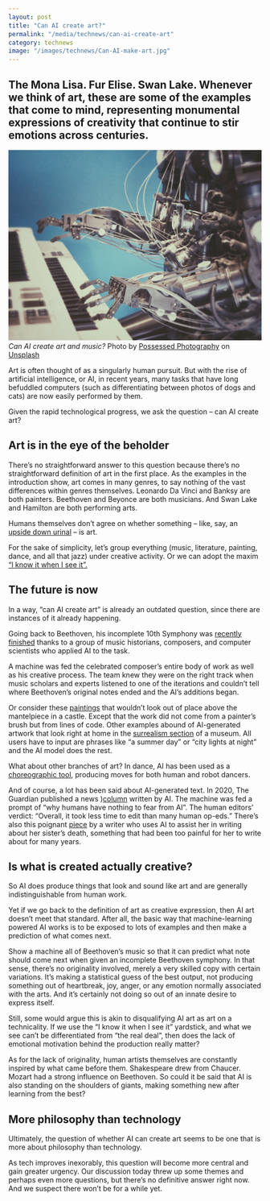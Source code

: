 ```yaml
---
layout: post
title: "Can AI create art?"
permalink: "/media/technews/can-ai-create-art"
category: technews
image: "/images/technews/Can-AI-make-art.jpg"
---
```

The Mona Lisa. Fur Elise. Swan Lake. Whenever we think of art, these are some of the examples that come to mind, representing monumental expressions of creativity that continue to stir emotions across centuries. 
---

![Can AI Create music?](/images/technews/Can-AI-make-art.jpg)
*Can AI create art and music?* Photo by <a href="https://unsplash.com/@possessedphotography?utm_source=unsplash&utm_medium=referral&utm_content=creditCopyText">Possessed Photography</a> on <a href="https://unsplash.com/s/photos/robot-art?utm_source=unsplash&utm_medium=referral&utm_content=creditCopyText">Unsplash</a>
  


Art is often thought of as a singularly human pursuit. But with the rise of artificial intelligence, or AI, in recent years, many tasks that have long befuddled computers (such as differentiating between photos of dogs and cats) are now easily performed by them. 

Given the rapid technological progress, we ask the question – can AI create art? 

## Art is in the eye of the beholder

There’s no straightforward answer to this question because there’s no straightforward definition of art in the first place. As the examples in the introduction show, art comes in many genres, to say nothing of the vast differences within genres themselves. Leonardo Da Vinci and Banksy are both painters. Beethoven and Beyonce are both musicians. And Swan Lake and Hamilton are both performing arts. 

Humans themselves don’t agree on whether something – like, say, an [upside down urinal](https://www.artsy.net/article/artsy-editorial-duchamps-urinal-changed-art-forever) –  is art. 

For the sake of simplicity, let’s group everything (music, literature, painting, dance, and all that jazz) under creative activity. Or we can adopt the maxim [“l know it when I see it”.](https://en.wikipedia.org/wiki/I_know_it_when_I_see_it)

## The future is now

In a way, “can AI create art” is already an outdated question, since there are instances of it already happening. 

Going back to Beethoven, his incomplete 10th Symphony was [recently finished](https://www.smithsonianmag.com/innovation/how-artificial-intelligence-completed-beethovens-unfinished-10th-symphony-180978753/) thanks to a group of music historians, composers, and computer scientists who applied AI to the task.  

A machine was fed the celebrated composer’s entire body of work as well as his creative process. The team knew they were on the right track when music scholars and experts listened to one of the iterations and couldn’t tell where Beethoven’s original notes ended and the AI’s additions began. 

Or consider these [paintings](https://twitter.com/advadnoun/status/1413191492818989059?ref_src=twsrc%5Etfw%7Ctwcamp%5Etweetembed%7Ctwterm%5E1413191492818989059%7Ctwgr%5E%7Ctwcon%5Es1_&ref_url=https%3A%2F%2Fwww.abc.net.au%2Fnews%2Fscience%2F2021-07-15%2Fai-art-tool-makes-paintings-of-australia%2F100288386) that wouldn’t look out of place above the mantelpiece in a castle. Except that the work did not come from a painter’s brush but from lines of code. Other examples abound of AI-generated artwork that look right at home in the [surrealism section](https://www.abc.net.au/news/science/2021-07-15/ai-art-tool-makes-paintings-of-australia/100288386) of a museum. All users have to input are phrases like “a summer day” or “city lights at night” and the AI model does the rest. 

What about other branches of art? In dance, AI has been used as a [choreographic tool](https://www.nytimes.com/2020/11/05/arts/dance/dance-and-artificial-intelligence.html), producing moves for both human and robot dancers. 

And of course, a lot has been said about AI-generated text. In 2020, The Guardian published a news )[column](https://www.theguardian.com/commentisfree/2020/sep/08/robot-wrote-this-article-gpt-3) written by AI. The machine was fed a prompt of “why humans have nothing to fear from AI”. The human editors’ verdict: “Overall, it took less time to edit than many human op-eds.” There’s also this poignant [piece](https://believermag.com/ghosts/) by a writer who uses AI to assist her in writing about her sister’s death, something that had been too painful for her to write about for many years.

## Is what is created actually creative? 

So AI does produce things that look and sound like art and are generally indistinguishable from human work. 

Yet if we go back to the definition of art as creative expression, then AI art doesn’t meet that standard. After all, the basic way that machine-learning powered AI works is to be exposed to lots of examples and then make a prediction of what comes next. 

Show a machine all of Beethoven’s music so that it can predict what note should come next when given an incomplete Beethoven symphony. In that sense, there’s no originality involved, merely a very skilled copy with certain variations. It’s making a statistical guess of the best output, not producing something out of heartbreak, joy, anger, or any emotion normally associated with the arts. And it’s certainly not doing so out of an innate desire to express itself. 

Still, some would argue this is akin to disqualifying AI art as art on a technicality. If we use the “I know it when I see it” yardstick, and what we see can’t be differentiated from “the real deal”, then does the lack of emotional motivation behind the production really matter?

As for the lack of originality, human artists themselves are constantly inspired by what came before them. Shakespeare drew from Chaucer. Mozart had a strong influence on Beethoven. So could it be said that AI is also standing on the shoulders of giants, making something new after learning from the best? 

## More philosophy than technology

Ultimately, the question of whether AI can create art seems to be one that is more about philosophy than technology. 

As tech improves inexorably, this question will become more central and gain greater urgency. Our discussion today threw up some themes and perhaps even more questions, but there’s no definitive answer right now. And we suspect there won’t be for a while yet. 

